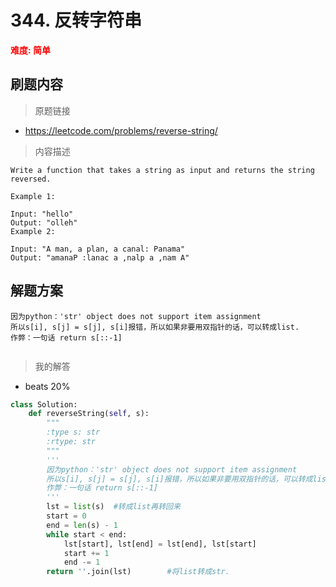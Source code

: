 # 344. 反转字符串  
**<font color=red>难度: 简单</font>**
## 刷题内容

> 原题链接
* https://leetcode.com/problems/reverse-string/

> 内容描述

```
Write a function that takes a string as input and returns the string reversed.

Example 1:

Input: "hello"
Output: "olleh"
Example 2:

Input: "A man, a plan, a canal: Panama"
Output: "amanaP :lanac a ,nalp a ,nam A"
```



## 解题方案
``` 
因为python：'str' object does not support item assignment
所以s[i], s[j] = s[j], s[i]报错，所以如果非要用双指针的话，可以转成list.
作弊：一句话 return s[::-1]


```

> 我的解答
* beats 20%
```python
class Solution:
    def reverseString(self, s):
        """
        :type s: str
        :rtype: str
        """ 
        '''
        因为python：'str' object does not support item assignment
        所以s[i], s[j] = s[j], s[i]报错，所以如果非要用双指针的话，可以转成list.
        作弊：一句话 return s[::-1]
        '''
        lst = list(s)  #转成list再转回来
        start = 0
        end = len(s) - 1
        while start < end:
            lst[start], lst[end] = lst[end], lst[start]
            start += 1
            end -= 1
        return ''.join(lst)        #将list转成str.
```